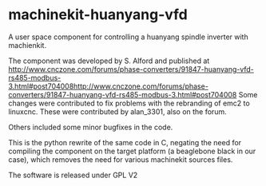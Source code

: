 machinekit-huanyang-vfd
=====================

A user space component for controlling a huanyang spindle inverter with machienkit.

The component was developed by S. Alford and published at http://www.cnczone.com/forums/phase-converters/91847-huanyang-vfd-rs485-modbus-3.html#post704008http://www.cnczone.com/forums/phase-converters/91847-huanyang-vfd-rs485-modbus-3.html#post704008
Some changes were contributed to fix problems with the rebranding of emc2 to linuxcnc.
These were contributed by alan_3301, also on the forum.

Others included some minor bugfixes in the code.

This is the python rewrite of the same code in C, negating the need for compiling the component on the target platform (a beaglebone black in our case), which removes the need for various machinekit sources files.

The software is released under GPL V2
